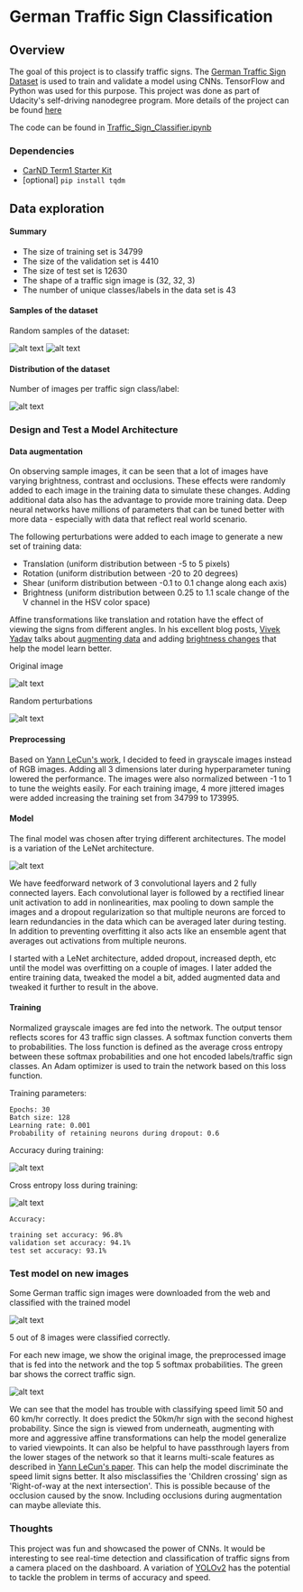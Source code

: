 # **German Traffic Sign Classification** 

[//]: # (Image References)

[image1]: ./output_images/sample_train_data.png "sample train"
[image2]: ./output_images/sample_test_data.png "sample test"
[image3]: ./output_images/dist.png "dist"
[image4]: ./output_images/data_augmentation_og.png "augmentation1"
[image5]: ./output_images/data_augmentation.png "augmentation2"
[image6]: ./output_images/network.png "network"
[image7]: ./output_images/accuracy.png "accuracy"
[image8]: ./output_images/loss.png "loss"
[image9]: ./output_images/new_images.png "new images"
[image10]: ./output_images/top5.png "top5"


Overview
---
The goal of this project is to classify traffic signs. The [German Traffic Sign Dataset](http://benchmark.ini.rub.de/?section=gtsrb&subsection=dataset) is used to train and validate a model using CNNs. TensorFlow and Python was used for this purpose.
This project was done as part of Udacity's self-driving nanodegree program. More details of the project can be found [here](https://github.com/udacity/CarND-Traffic-Sign-Classifier-Project)

The code can be found in [Traffic_Sign_Classifier.ipynb]('./Traffic_Sign_Classifier.ipynb')


### Dependencies

* [CarND Term1 Starter Kit](https://github.com/udacity/CarND-Term1-Starter-Kit)
* [optional] `pip install tqdm`


Data exploration
---

#### Summary

* The size of training set is 34799
* The size of the validation set is 4410
* The size of test set is 12630
* The shape of a traffic sign image is (32, 32, 3)
* The number of unique classes/labels in the data set is 43

#### Samples of the dataset

Random samples of the dataset:

![alt text][image1]
![alt text][image2]

#### Distribution of the dataset

Number of images per traffic sign class/label:

![alt text][image3]


### Design and Test a Model Architecture

#### Data augmentation

On observing sample images, it can be seen that a lot of images have varying brightness, contrast and occlusions. These effects were randomly added to each image in the training data to simulate these changes. Adding additional data also has the advantage to provide more training data. Deep neural networks have millions of parameters that can be tuned better with more data - especially with data that reflect real world scenario. 

The following perturbations were added to each image to generate a new set of training data:
* Translation (uniform distribution between -5 to 5 pixels)
* Rotation (uniform distribution between -20 to 20 degrees)
* Shear (uniform distribution between -0.1 to 0.1 change along each axis)
* Brightness (uniform distribution between 0.25 to 1.1 scale change of the V channel in the HSV color space)

Affine transformations like translation and rotation have the effect of viewing the signs from different angles. In his excellent blog posts, [Vivek Yadav](https://medium.com/@vivek.yadav) talks about [augmenting data](https://medium.com/@vivek.yadav/dealing-with-unbalanced-data-generating-additional-data-by-jittering-the-original-image-7497fe2119c3#.sgh2jfdqu) and adding [brightness changes](https://medium.com/@vivek.yadav/improved-performance-of-deep-learning-neural-network-models-on-traffic-sign-classification-using-6355346da2dc) that help the model learn better.

Original image

![alt text][image4]

Random perturbations

![alt text][image5]


#### Preprocessing

Based on [Yann LeCun's work](http://yann.lecun.com/exdb/publis/pdf/sermanet-ijcnn-11.pdf), I decided to feed in grayscale images instead of RGB images. Adding all 3 dimensions later during hyperparameter tuning lowered the performance. 
The images were also normalized between -1 to 1 to tune the weights easily. For each training image, 4 more jittered images were added increasing the training set from 34799 to 173995.


#### Model

The final model was chosen after trying different architectures. The model is a variation of the LeNet architecture.

![alt text][image6]

We have feedforward network of 3 convolutional layers and 2 fully connected layers. Each convolutional layer is followed by a rectified linear unit activation to add in nonlinearities, max pooling to down sample the images and a dropout regularization so that multiple neurons are forced to learn redundancies in the data which can be averaged later during testing. In addition to preventing overfitting it also acts like an ensemble agent that averages out activations from multiple neurons. 

I started with a LeNet architecture, added dropout, increased depth, etc until the model was overfitting on a couple of images. I later added the entire training data, tweaked the model a bit, added augmented data and tweaked it further to result in the above.

#### Training

Normalized grayscale images are fed into the network. The output tensor reflects scores for 43 traffic sign classes. A softmax function converts them to probabilities. The loss function is defined as the average cross entropy between these softmax probabilities and one hot encoded labels/traffic sign classes. An Adam optimizer is used to train the network based on this loss function. 

Training parameters:
```
Epochs: 30
Batch size: 128
Learning rate: 0.001
Probability of retaining neurons during dropout: 0.6
```

Accuracy during training:

![alt text][image7]

Cross entropy loss during training:

![alt text][image8]

```
Accuracy:

training set accuracy: 96.8%
validation set accuracy: 94.1%
test set accuracy: 93.1%
```

### Test model on new images

Some German traffic sign images were downloaded from the web and classified with the trained model

![alt text][image9]

5 out of 8 images were classified correctly.

For each new image, we show the original image, the preprocessed image that is fed into the network and the top 5 softmax probabilities. The green bar shows the correct traffic sign.

![alt text][image10]

We can see that the model has trouble with classifying speed limit 50 and 60 km/hr correctly. It does predict the 50km/hr sign with the second highest probability. Since the sign is viewed from underneath, augmenting with more and aggressive affine transformations can help the model generalize to varied viewpoints. It can also be helpful to have passthrough layers from the lower stages of the network so that it learns multi-scale features as described in [Yann LeCun's paper](http://yann.lecun.com/exdb/publis/pdf/sermanet-ijcnn-11.pdf). This can help the model discriminate the speed limit signs better.
It also misclassifies the 'Children crossing' sign as 'Right-of-way at the next intersection'. This is possible because of the occlusion caused by the snow. Including occlusions during augmentation can maybe alleviate this. 


### Thoughts

This project was fun and showcased the power of CNNs. It would be interesting to see real-time detection and classification of traffic signs from a camera placed on the dashboard. A variation of [YOLOv2](https://arxiv.org/abs/1612.08242) has the potential to tackle the problem in terms of accuracy and speed.

